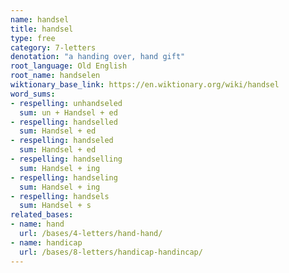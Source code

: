 ```yaml
---
name: handsel
title: handsel
type: free
category: 7-letters
denotation: "a handing over, hand gift"
root_language: Old English
root_name: handselen
wiktionary_base_link: https://en.wiktionary.org/wiki/handsel
word_sums:
- respelling: unhandseled
  sum: un + Handsel + ed
- respelling: handselled
  sum: Handsel + ed
- respelling: handseled
  sum: Handsel + ed
- respelling: handselling
  sum: Handsel + ing
- respelling: handseling
  sum: Handsel + ing
- respelling: handsels
  sum: Handsel + s
related_bases:
- name: hand
  url: /bases/4-letters/hand-hand/
- name: handicap
  url: /bases/8-letters/handicap-handincap/
---
```

